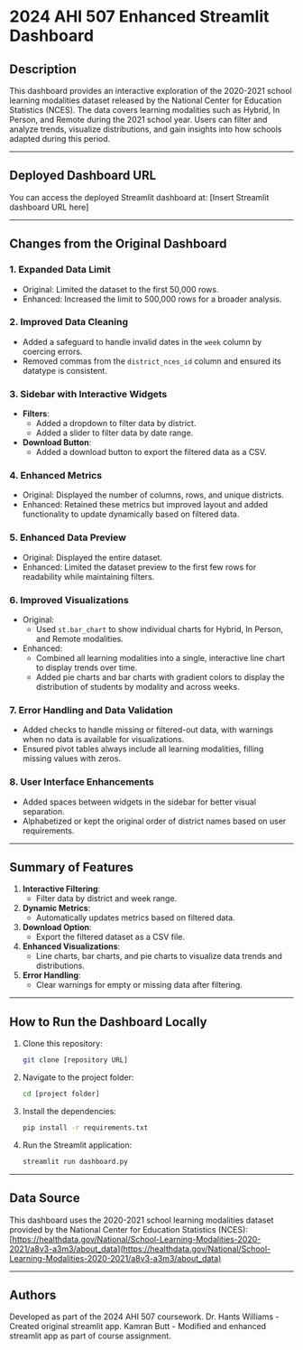 # 2024 AHI 507 Enhanced Streamlit Dashboard

## Description
This dashboard provides an interactive exploration of the 2020-2021 school learning modalities dataset released by the National Center for Education Statistics (NCES). The data covers learning modalities such as Hybrid, In Person, and Remote during the 2021 school year. Users can filter and analyze trends, visualize distributions, and gain insights into how schools adapted during this period.

---

## Deployed Dashboard URL
You can access the deployed Streamlit dashboard at:
[Insert Streamlit dashboard URL here]

---

## Changes from the Original Dashboard

### 1. **Expanded Data Limit**
- Original: Limited the dataset to the first 50,000 rows.
- Enhanced: Increased the limit to 500,000 rows for a broader analysis.

### 2. **Improved Data Cleaning**
- Added a safeguard to handle invalid dates in the `week` column by coercing errors.
- Removed commas from the `district_nces_id` column and ensured its datatype is consistent.

### 3. **Sidebar with Interactive Widgets**
- **Filters**:
  - Added a dropdown to filter data by district.
  - Added a slider to filter data by date range.
- **Download Button**:
  - Added a download button to export the filtered data as a CSV.

### 4. **Enhanced Metrics**
- Original: Displayed the number of columns, rows, and unique districts.
- Enhanced: Retained these metrics but improved layout and added functionality to update dynamically based on filtered data.

### 5. **Enhanced Data Preview**
- Original: Displayed the entire dataset.
- Enhanced: Limited the dataset preview to the first few rows for readability while maintaining filters.

### 6. **Improved Visualizations**
- Original:
  - Used `st.bar_chart` to show individual charts for Hybrid, In Person, and Remote modalities.
- Enhanced:
  - Combined all learning modalities into a single, interactive line chart to display trends over time.
  - Added pie charts and bar charts with gradient colors to display the distribution of students by modality and across weeks.

### 7. **Error Handling and Data Validation**
- Added checks to handle missing or filtered-out data, with warnings when no data is available for visualizations.
- Ensured pivot tables always include all learning modalities, filling missing values with zeros.

### 8. **User Interface Enhancements**
- Added spaces between widgets in the sidebar for better visual separation.
- Alphabetized or kept the original order of district names based on user requirements.

---

## Summary of Features
1. **Interactive Filtering**:
   - Filter data by district and week range.
2. **Dynamic Metrics**:
   - Automatically updates metrics based on filtered data.
3. **Download Option**:
   - Export the filtered dataset as a CSV file.
4. **Enhanced Visualizations**:
   - Line charts, bar charts, and pie charts to visualize data trends and distributions.
5. **Error Handling**:
   - Clear warnings for empty or missing data after filtering.

---

## How to Run the Dashboard Locally
1. Clone this repository:
   ```bash
   git clone [repository URL]
   ```
2. Navigate to the project folder:
   ```bash
   cd [project folder]
   ```
3. Install the dependencies:
   ```bash
   pip install -r requirements.txt
   ```
4. Run the Streamlit application:
   ```bash
   streamlit run dashboard.py
   ```

---

## Data Source
This dashboard uses the 2020-2021 school learning modalities dataset provided by the National Center for Education Statistics (NCES):  
[https://healthdata.gov/National/School-Learning-Modalities-2020-2021/a8v3-a3m3/about_data](https://healthdata.gov/National/School-Learning-Modalities-2020-2021/a8v3-a3m3/about_data)

---

## Authors
Developed as part of the 2024 AHI 507 coursework.
Dr. Hants Williams - Created original streamlit app.
Kamran Butt - Modified and enhanced streamlit app as part of course assignment.